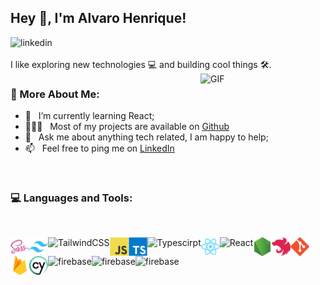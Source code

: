 ## Hey 👋, I'm Alvaro Henrique!
<a target="_blank" href='https://www.linkedin.com/in/alvarogomessilva/'><img align='left' alt="linkedin" src="https://raw.githubusercontent.com/rahul-jha98/rahul-jha98/561d474902b59c7429ec22bb73e225696c27b202/assets/linkedin.svg" height='18px'/></a>

<br>
<br>
I like exploring new technologies 💻 and building cool things 🛠️. 
<br/>

<img align="right" alt="GIF" src="https://github.com/alvarogomesilva/alvarogomesilva/assets/113359747/9416864f-9ae7-4d56-9b5c-325b88e93079" width="200px"/>

### 🧐 More About Me:

- 🌱 &nbsp; I’m currently learning React; 
- 👨🏻‍💻 &nbsp; Most of my projects are available on [Github](https://github.com/AlvaroHenriqueSilva?tab=repositories)
- 💬 &nbsp; Ask me about anything tech related, I am happy to help;
- 📫 &nbsp; Feel free to ping me on [LinkedIn](https://www.linkedin.com/in/alvarogomessilva/)

<br>

### 💻 Languages and Tools:

<br>


<a href="https://developer.mozilla.org/en-US/docs/Web/JavaScript" target="_blank"> <img align="left" alt="TailwindCSS" height ="30px"  src="https://github.com/devicons/devicon/blob/master/icons/sass/sass-original.svg"> </a>
<a href="https://developer.mozilla.org/en-US/docs/Web/JavaScript" target="_blank"> <img align="left" alt="TailwindCSS" height ="30px"  src="https://github.com/devicons/devicon/blob/master/icons/tailwindcss/tailwindcss-original.svg"> </a>
<a href="https://developer.mozilla.org/en-US/docs/Web/JavaScript" target="_blank"> <img align="left" alt="TailwindCSS" height ="30px"  src="https://user-images.githubusercontent.com/25181517/190887639-d0ba4ec9-ddbe-45dd-bea1-4db83846503e.png"> </a>
<a href="https://developer.mozilla.org/en-US/docs/Web/JavaScript" target="_blank"> <img align="left" alt="JavaScript" height ="30px"  src="https://github.com/devicons/devicon/blob/master/icons/javascript/javascript-original.svg"> </a>
<a href="https://www.typescriptlang.org/" target="_blank"><img align="left" alt="Typescirpt" height ="30px" src="https://github.com/devicons/devicon/blob/master/icons/typescript/typescript-original.svg"></a>
<a href="https://www.typescriptlang.org/" target="_blank"><img align="left" alt="Typescirpt" height ="30px" src="https://user-images.githubusercontent.com/25181517/192107856-aa92c8b1-b615-47c3-9141-ed0d29a90239.png"></a>
<a href="https://reactjs.org/" target="_blank"> <img align="left" alt="React" height ="30px" src="https://github.com/devicons/devicon/blob/master/icons/react/react-original.svg"></a>
<a href="https://reactjs.org/" target="_blank"> <img align="left" alt="React" height ="30px" src="https://github.com/marwin1991/profile-technology-icons/assets/136815194/5f8c622c-c217-4649-b0a9-7e0ee24bd704"></a>
<a href="https://nodejs.org" target="_blank"><img align="left" alt="Node.js" height ="30px" src="https://github.com/devicons/devicon/blob/master/icons/nodejs/nodejs-original.svg"></a>
<a href="https://nodejs.org" target="_blank"><img align="left" alt="NestJs" height ="30px" src="https://github.com/devicons/devicon/blob/master/icons/nestjs/nestjs-original.svg"></a>
<a href="https://git-scm.com/" target="_blank"> <img src="https://github.com/devicons/devicon/blob/master/icons/git/git-original.svg" align="left" alt="git" height='30px'/> </a>
<a href="https://firebase.google.com/" target="_blank"> <img align="left" src="https://github.com/devicons/devicon/blob/master/icons/firebase/firebase-original.svg" alt="firebase" height ="30px"/> </a>
<a href="https://firebase.google.com/" target="_blank"> <img align="left" src="https://github.com/devicons/devicon/blob/master/icons/cypressio/cypressio-original.svg" alt="firebase" height ="30px"/> </a>
<a href="https://firebase.google.com/" target="_blank"> <img align="left" src="https://user-images.githubusercontent.com/25181517/183896128-ec99105a-ec1a-4d85-b08b-1aa1620b2046.png" alt="firebase" height ="30px"/> </a>
<a href="https://firebase.google.com/" target="_blank"> <img align="left" src="https://user-images.githubusercontent.com/25181517/187955005-f4ca6f1a-e727-497b-b81b-93fb9726268e.png" alt="firebase" height ="30px"/> </a>
<a href="https://firebase.google.com/" target="_blank"> <img align="left" src="https://user-images.githubusercontent.com/25181517/182884177-d48a8579-2cd0-447a-b9a6-ffc7cb02560e.png" alt="firebase" height ="30px"/> </a>
